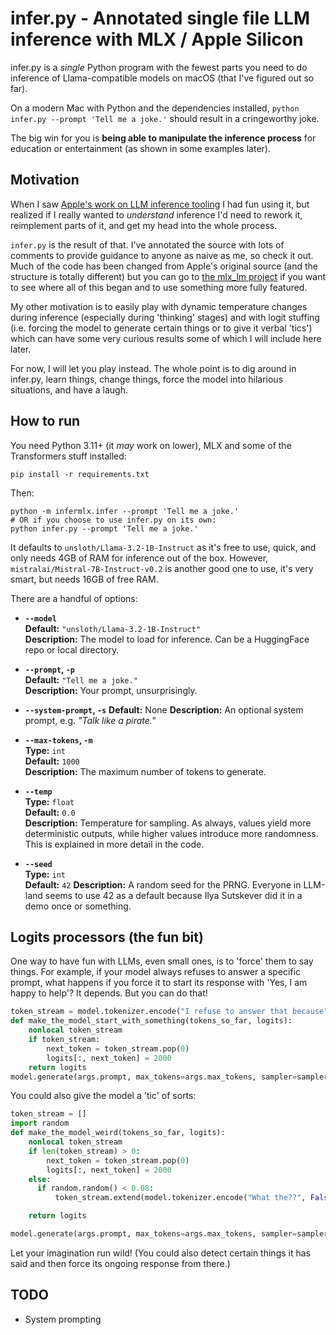 # infer.py - Annotated single file LLM inference with MLX / Apple Silicon

infer.py is a *single* Python program with the fewest parts you need to do inference of Llama-compatible models on macOS (that I've figured out so far).

On a modern Mac with Python and the dependencies installed, `python infer.py --prompt 'Tell me a joke.'` should result in a cringeworthy joke.

The big win for you is **being able to manipulate the inference process** for education or entertainment (as shown in some examples later).

## Motivation

When I saw [Apple's work on LLM inference tooling](https://github.com/ml-explore/mlx-examples/tree/main/llms/mlx_lm) I had fun using it, but realized if I really wanted to *understand* inference I'd need to rework it, reimplement parts of it, and get my head into the whole process.

`infer.py` is the result of that. I've annotated the source with lots of comments to provide guidance to anyone as naive as me, so check it out. Much of the code has been changed from Apple's original source (and the structure is totally different) but you can go to [the mlx_lm project](https://github.com/ml-explore/mlx-examples/tree/main/llms/mlx_lm) if you want to see where all of this began and to use something more fully featured.

My other motivation is to easily play with dynamic temperature changes during inference (especially during 'thinking' stages) and with logit stuffing (i.e. forcing the model to generate certain things or to give it verbal 'tics') which can have some very curious results some of which I will include here later.

For now, I will let you play instead. The whole point is to dig around in infer.py, learn things, change things, force the model into hilarious situations, and have a laugh.

## How to run

You need Python 3.11+ (it *may* work on lower), MLX and some of the Transformers stuff installed:

```
pip install -r requirements.txt
```

Then:

```
python -m infermlx.infer --prompt 'Tell me a joke.' 
# OR if you choose to use infer.py on its own:
python infer.py --prompt 'Tell me a joke.' 
```

It defaults to `unsloth/Llama-3.2-1B-Instruct` as it's free to use, quick, and only needs 4GB of RAM for inference out of the box. However, `mistralai/Mistral-7B-Instruct-v0.2` is another good one to use, it's very smart, but needs 16GB of free RAM.

There are a handful of options:

- **`--model`**  
  **Default:** `"unsloth/Llama-3.2-1B-Instruct"`  
  **Description:** The model to load for inference. Can be a HuggingFace repo or local directory.

- **`--prompt`, `-p`**  
  **Default:** `"Tell me a joke."`  
  **Description:** Your prompt, unsurprisingly.

- **`--system-prompt`, `-s`**
  **Default:** None
  **Description:** An optional system prompt, e.g. *"Talk like a pirate."*

- **`--max-tokens`, `-m`**  
  **Type:** `int`  
  **Default:** `1000`  
  **Description:** The maximum number of tokens to generate.

- **`--temp`**  
  **Type:** `float`  
  **Default:** `0.0`  
  **Description:** Temperature for sampling. As always, values yield more deterministic outputs, while higher values introduce more randomness. This is explained in more detail in the code.

- **`--seed`**  
  **Type:** `int`  
  **Default:** `42`
  **Description:** A random seed for the PRNG. Everyone in LLM-land seems to use 42 as a default because Ilya Sutskever did it in a demo once or something.

## Logits processors (the fun bit)

One way to have fun with LLMs, even small ones, is to 'force' them to say things. For example, if your model always refuses to answer a specific prompt, what happens if you force it to start its response with 'Yes, I am happy to help'? It depends. But you can do that!

```python
token_stream = model.tokenizer.encode("I refuse to answer that because", False, False)
def make_the_model_start_with_something(tokens_so_far, logits):
    nonlocal token_stream
    if token_stream:
        next_token = token_stream.pop(0)
        logits[:, next_token] = 2000
    return logits
model.generate(args.prompt, max_tokens=args.max_tokens, sampler=sampler, logits_processors=[make_the_model_start_with_something])
```

You could also give the model a 'tic' of sorts:

```python
token_stream = []
import random
def make_the_model_weird(tokens_so_far, logits):
    nonlocal token_stream
    if len(token_stream) > 0:
        next_token = token_stream.pop(0)
        logits[:, next_token] = 2000
    else:
      if random.random() < 0.08:
          token_stream.extend(model.tokenizer.encode("What the??", False, False))

    return logits

model.generate(args.prompt, max_tokens=args.max_tokens, sampler=sampler, logits_processors=[make_the_model_weird])
```

Let your imagination run wild! (You could also detect certain things it has said and then force its ongoing response from there.)

## TODO

* System prompting